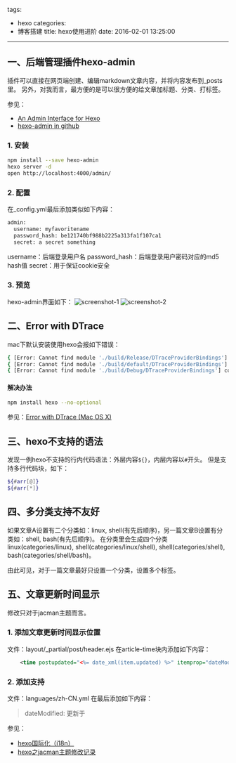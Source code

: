tags:
  - hexo
categories:
  - 博客搭建
title: hexo使用进阶
date: 2016-02-01 13:25:00
---


## 一、后端管理插件hexo-admin
插件可以直接在网页端创建、编辑markdown文章内容，并将内容发布到_posts里。
另外，对我而言，最方便的是可以很方便的给文章加标题、分类、打标签。

参见：
 - [An Admin Interface for Hexo](http://jaredforsyth.com/hexo-admin/)
 - [hexo-admin in github](https://github.com/jaredly/hexo-admin)

### 1. 安装
``` bash
npm install --save hexo-admin
hexo server -d
open http://localhost:4000/admin/
```

### 2. 配置
在_config.yml最后添加类似如下内容：
``` xml
admin:
  username: myfavoritename
  password_hash: be121740bf988b2225a313fa1f107ca1
  secret: a secret something
```

username：后端登录用户名
password_hash：后端登录用户密码对应的md5 hash值
secret：用于保证cookie安全

### 3. 预览
hexo-admin界面如下：
![screenshot-1](https://github.com/jaredly/hexo-admin/raw/master/docs/pasted-0.png?raw=true)
![screenshot-2](https://raw.githubusercontent.com/jaredly/hexo-admin/master/docs/pasted-1.png)

<!-- more -->


## 二、Error with DTrace
mac下默认安装使用hexo会报如下错误：
``` bash
{ [Error: Cannot find module './build/Release/DTraceProviderBindings'] code: 'MODULE_NOT_FOUND' }
{ [Error: Cannot find module './build/default/DTraceProviderBindings'] code: 'MODULE_NOT_FOUND' }
{ [Error: Cannot find module './build/Debug/DTraceProviderBindings'] code: 'MODULE_NOT_FOUND' }
```

#### 解决办法
``` bash
npm install hexo --no-optional
```

参见：[Error with DTrace (Mac OS X)](https://hexo.io/docs/troubleshooting.html#Error_with_DTrace__28Mac_OS_X_29)


## 三、hexo不支持的语法
发现一例hexo不支持的行内代码语法：外层内容`${}`，内层内容以`#`开头。
但是支持多行代码块，如下：
``` bash
${#arr[@]}
${#arr[*]}
```


## 四、多分类支持不友好
如果文章A设置有二个分类如：linux, shell(有先后顺序)，另一篇文章B设置有分类如：shell, bash(有先后顺序)。
在分类里会生成四个分类linux(categories/linux), shell(categories/linux/shell), shell(categories/shell), bash(categories/shell/bash)。

由此可见，对于一篇文章最好只设置一个分类，设置多个标签。


## 五、文章更新时间显示
修改只对于jacman主题而言。

### 1. 添加文章更新时间显示位置
文件：layout/_partial/post/header.ejs
在article-time块内添加如下内容：
``` xml
    <time postupdated="<%= date_xml(item.updated) %>" itemprop="dateModified"> <%= __('dateModified') %> <%= item.updated.format(config.date_format) %></time>
```

### 2. 添加支持
文件：languages/zh-CN.yml
在最后添加如下内容：
> dateModified: 更新于

参见：
 - [hexo国际化（i18n）](https://hexo.io/zh-cn/docs/internationalization.html)
 - [hexo之jacman主题修改记录](https://blog.mcosx.cn/post/hexo-jacman/)

